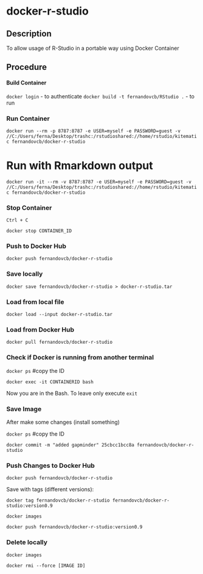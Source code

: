 # docker-r-studio

## Description 

To allow usage of R-Studio in a portable way using Docker Container

## Procedure

#### Build Container

`docker login` - to authenticate
`docker build -t fernandovcb/RStudio .` - to run

### Run Container

`docker run --rm -p 8787:8787 -e USER=myself -e PASSWORD=guest -v //C:/Users/ferna/Desktop/trashc:/rstudioshared://home/rstudio/kitematic fernandovcb/docker-r-studio`

# Run with Rmarkdown output
`docker run -it --rm -v 8787:8787 -e USER=myself -e PASSWORD=guest -v //C:/Users/ferna/Desktop/trashc:/rstudioshared://home/rstudio/kitematic fernandovcb/docker-r-studio`

### Stop Container

`Ctrl + C`

`docker stop CONTAINER_ID`

### Push to Docker Hub

`docker push fernandovcb/docker-r-studio`

### Save locally

`docker save fernandovcb/docker-r-studio > docker-r-studio.tar`

### Load from local file

`docker load --input docker-r-studio.tar`

### Load from Docker Hub

`docker pull fernandovcb/docker-r-studio`

### Check if Docker is running from another terminal

`docker ps` #copy the ID

`docker exec -it CONTAINERID bash`

Now you are in the Bash. To leave only execute `exit`

### Save Image

After make some changes (install something)

`docker ps` #copy the ID

`docker commit -m "added gapminder" 25cbcc1bcc8a fernandovcb/docker-r-studio`

### Push Changes to Docker Hub

`docker push fernandovcb/docker-r-studio`

Save with tags (different versions): 

`docker tag fernandovcb/docker-r-studio fernandovcb/docker-r-studio:version0.9`

`docker images`

`docker push fernandovcb/docker-r-studio:version0.9`

### Delete locally

`docker images`

`docker rmi --force [IMAGE ID]`